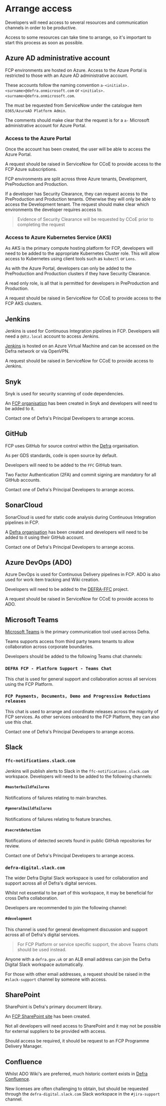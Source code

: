 # Arrange access

Developers will need access to several resources and communication channels in order to be productive.

Access to some resources can take time to arrange, so it's important to start this process as soon as possible.

## Azure AD administrative account

FCP environments are hosted on Azure.  Access to the Azure Portal is restricted to those with an Azure AD administrative account.

These accounts follow the naming convention `a-<initials>.<surname>@defra.onmicrosoft.com` or `<initials>.<surname>@defra.onmicrosoft.com`.

The must be requested from ServiceNow under the catalogue item `O365/AzureAD Platform Admin`.

The comments should make clear that the request is for a `a-` Microsoft administrative account for Azure Portal.

### Access to the Azure Portal

Once the account has been created, the user will be able to access the Azure Portal.

A request should be raised in ServiceNow for CCoE to provide access to the FCP Azure subscriptions.

FCP environments are split across three Azure tenants, Development, PreProduction and Production.

If a developer has Security Clearance, they can request access to the PreProduction and Production tenants.  Otherwise they will only be able to access the Development tenant.  The request should make clear which environments the developer requires access to.  

> Evidence of Security Clearance will be requested by CCoE prior to completing the request

### Access to Azure Kubernetes Service (AKS)

As AKS is the primary compute hosting platform for FCP, developers will need to be added to the appropriate Kubernetes Cluster role.  This will allow access to Kubernetes using client tools such as `kubectl` or `Lens`.

As with the Azure Portal, developers can only be added to the PreProduction and Production clusters if they have Security Clearance.

A read only role, is all that is permitted for developers in PreProduction and Production.

A request should be raised in ServiceNow for CCoE to provide access to the FCP AKS clusters.

## Jenkins

Jenkins is used for Continuous Integration pipelines in FCP.  Developers will need a `@dtz.local` account to access Jenkins.

[Jenkins](https://jenkins-ffc.azure.defra.cloud/) is hosted on an Azure Virtual Machine and can be accessed on the Defra network or via OpenVPN.

A request should be raised in ServiceNow for CCoE to provide access to Jenkins.

## Snyk

Snyk is used for security scanning of code dependencies.  

An [FCP organisation](https://app.snyk.io/org/defra-ffc) has been created in Snyk and developers will need to be added to it.

Contact one of Defra's Principal Developers to arrange access.

## GitHub

FCP uses GitHub for source control within the [Defra](https://github.com/DEFRA) organisation.

As per GDS standards, code is open source by default.

Developers will need to be added to the `FFC` GitHub team.

Two Factor Authentication (2FA) and commit signing are mandatory for all GitHub accounts.

Contact one of Defra's Principal Developers to arrange access.

## SonarCloud

SonarCloud is used for static code analysis during Continuous Integration pipelines in FCP.

A [Defra organisation](https://sonarcloud.io/organizations/defra) has been created and developers will need to be added to it using their GitHub account.

Contact one of Defra's Principal Developers to arrange access.

## Azure DevOps (ADO)

Azure DevOps is used for Continuous Delivery pipelines in FCP.  ADO is also used for work item tracking and Wiki creation.

Developers will need to be added to the [DEFRA-FFC](https://dev.azure.com/defragovuk/DEFRA-FFC) project.

A request should be raised in ServiceNow for CCoE to provide access to ADO.

## Microsoft Teams

[Microsoft Teams](https://teams.microsoft.com/) is the primary communication tool used across Defra.  

Teams supports access from third party teams tenants to allow collaboration across corporate boundaries.

Developers should be added to the following Teams chat channels:

### `DEFRA FCP - Platform Support - Teams Chat`

This chat is used for general support and collaboration across all services using the FCP Platform.

### `FCP Payments, Documents, Demo and Progressive Reductions releases`

This chat is used to arrange and coordinate releases across the majority of FCP services.  As other services onboard to the FCP Platform, they can also use this chat.

Contact one of Defra's Principal Developers to arrange access.

## Slack

### `ffc-notifications.slack.com`

Jenkins will publish alerts to Slack in the `ffc-notifications.slack.com` workspace.  Developers will need to be added to the following channels:

#### `#masterbuildfailures`

Notifications of failures relating to main branches.

#### `#generalbuildfailures`

Notifications of failures relating to feature branches.  

#### `#secretdetection`

Notifications of detected secrets found in public GitHub repositories for review.

Contact one of Defra's Principal Developers to arrange access.

### `defra-digital.slack.com`

The wider Defra Digital Slack workspace is used for collaboration and support across all of Defra's digital services.

Whilst not essential to be part of this workspace, it may be beneficial for cross Defra collaboration.

Developers are recommended to join the following channel:

#### `#development`

This channel is used for general development discussion and support across all of Defra's digital services.

> For FCP Platform or service specific support, the above Teams chats should be used instead.

Anyone with a `defra.gov.uk` or an ALB email address can join the Defra Digital Slack workspace automatically.

For those with other email addresses, a request should be raised in the `#slack-support` channel by someone with access.

## SharePoint

SharePoint is Defra's primary document library.

An [FCP SharePoint site](https://defra.sharepoint.com/teams/Team1974/SitePages/Home.aspx) has been created.

Not all developers will need access to SharePoint and it may not be possible for external suppliers to be provided with access.

Should access be required, it should be request to an FCP Programme Delivery Manager.

## Confluence

Whilst ADO Wiki's are preferred, much historic content exists in [Defra Confluence](https://eaflood.atlassian.net/).

New licenses are often challenging to obtain, but should be requested through the `defra-digital.slack.com` Slack workspace in the `#jira-support` channel.
